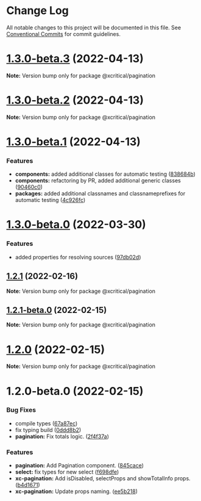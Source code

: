 # Change Log

All notable changes to this project will be documented in this file.
See [Conventional Commits](https://conventionalcommits.org) for commit guidelines.

# [1.3.0-beta.3](https://github.com/xcritical-software/xc-front-kit/compare/@xcritical/pagination@1.3.0-beta.2...@xcritical/pagination@1.3.0-beta.3) (2022-04-13)

**Note:** Version bump only for package @xcritical/pagination





# [1.3.0-beta.2](https://github.com/xcritical-software/xc-front-kit/compare/@xcritical/pagination@1.3.0-beta.1...@xcritical/pagination@1.3.0-beta.2) (2022-04-13)

**Note:** Version bump only for package @xcritical/pagination





# [1.3.0-beta.1](https://github.com/xcritical-software/xc-front-kit/compare/@xcritical/pagination@1.3.0-beta.0...@xcritical/pagination@1.3.0-beta.1) (2022-04-13)


### Features

* **components:** added additional classes for automatic testing ([838684b](https://github.com/xcritical-software/xc-front-kit/commit/838684b1e96cd2a9a40620e7a67cb49b78c594b1))
* **components:** refactoring by PR, added additional generic classes ([90460c0](https://github.com/xcritical-software/xc-front-kit/commit/90460c0a573d606cd0956e526c81b068842c0685))
* **packages:** added additional classnames and classnameprefixes for automatic testing ([4c926fc](https://github.com/xcritical-software/xc-front-kit/commit/4c926fc7439650c7f0a71bcda6c06a4810e41276))





# [1.3.0-beta.0](https://github.com/xcritical-software/xc-front-kit/compare/@xcritical/pagination@1.2.1...@xcritical/pagination@1.3.0-beta.0) (2022-03-30)


### Features

* added properties for resolving sources ([97db02d](https://github.com/xcritical-software/xc-front-kit/commit/97db02d3db87f45c151befbdb3d6e43f44d66997))





## [1.2.1](https://github.com/xcritical-software/xc-front-kit/compare/@xcritical/pagination@1.2.1-beta.0...@xcritical/pagination@1.2.1) (2022-02-16)

**Note:** Version bump only for package @xcritical/pagination





## [1.2.1-beta.0](https://github.com/xcritical-software/xc-front-kit/compare/@xcritical/pagination@1.2.0...@xcritical/pagination@1.2.1-beta.0) (2022-02-15)

**Note:** Version bump only for package @xcritical/pagination





# [1.2.0](https://github.com/xcritical-software/xc-front-kit/compare/@xcritical/pagination@1.2.0-beta.0...@xcritical/pagination@1.2.0) (2022-02-15)

**Note:** Version bump only for package @xcritical/pagination





# 1.2.0-beta.0 (2022-02-15)


### Bug Fixes

* compile types ([67a87ec](https://github.com/xcritical-software/xc-front-kit/commit/67a87ecdec159e9f613a0836ee4189c508ef7f7e))
* fix typing build ([0ddd8b2](https://github.com/xcritical-software/xc-front-kit/commit/0ddd8b21b5e0057619fe1fb9be9fb5d79fd1c2ac))
* **pagination:** Fix totals logic. ([2f4f37a](https://github.com/xcritical-software/xc-front-kit/commit/2f4f37a4896f9699380adfc373b90f564bc443e1))


### Features

* **pagination:** Add Pagination component. ([845cace](https://github.com/xcritical-software/xc-front-kit/commit/845cace6be9ac5a3b567493a6ac465647b27710c))
* **select:** fix types for new select ([f698dfe](https://github.com/xcritical-software/xc-front-kit/commit/f698dfeeda4cb08eb6e2f297d41cbcf70585de20))
* **xc-pagination:** Add isDisabled, selectProps and showTotalInfo props. ([b4d1671](https://github.com/xcritical-software/xc-front-kit/commit/b4d167147d6a6e05c764c337eda6ad9578bb7961))
* **xc-pagination:** Update props naming. ([ee5b218](https://github.com/xcritical-software/xc-front-kit/commit/ee5b218e61494a4d31ab099f38eee4764d1a8950))
